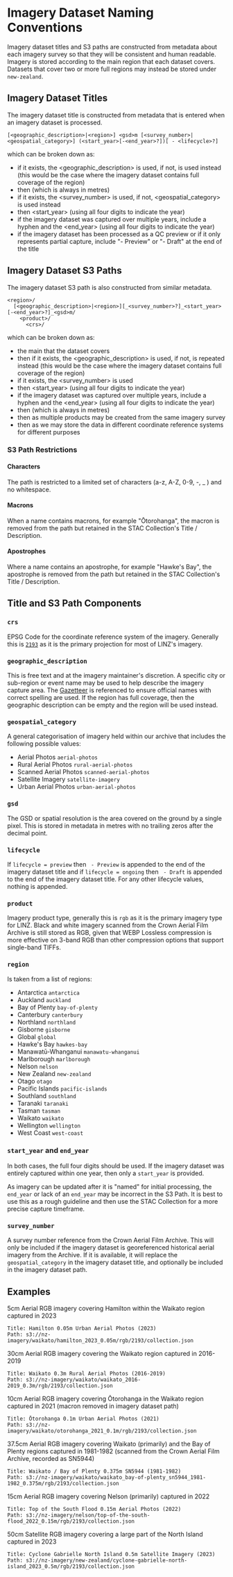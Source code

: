 # Imagery Dataset Naming Conventions

Imagery dataset titles and S3 paths are constructed from metadata about each imagery survey so that they will be consistent and human readable. Imagery is stored according to the main region that each dataset covers. Datasets that cover two or more full regions may instead be stored under `new-zealand`.

## Imagery Dataset Titles

The imagery dataset title is constructed from metadata that is entered when an imagery dataset is processed.

```
[<geographic_description>|<region>] <gsd>m [<survey_number>|<geospatial_category>] (<start_year>[-<end_year>?])[ - <lifecycle>?]
```

which can be broken down as:

- if it exists, the <geographic_description> is used, if not, <region> is used instead (this would be the case where the imagery dataset contains full coverage of the region)
- then <gsd> (which is always in metres)
- if it exists, the <survey_number> is used, if not, <geospatial_category> is used instead
- then <start_year> (using all four digits to indicate the year)
- if the imagery dataset was captured over multiple years, include a hyphen and the <end_year> (using all four digits to indicate the year)
- if the imagery dataset has been processed as a QC preview or if it only represents partial capture, include "- Preview" or "- Draft" at the end of the title

## Imagery Dataset S3 Paths

The imagery dataset S3 path is also constructed from similar metadata.

```
<region>/
  [<geographic_description>|<region>][_<survey_number>?]_<start_year>[-<end_year>?]_<gsd>m/
    <product>/
      <crs>/
```

which can be broken down as:

- the main <region> that the dataset covers
- then if it exists, the <geographic_description> is used, if not, <region> is repeated instead (this would be the case where the imagery dataset contains full coverage of the region)
- if it exists, the <survey_number> is used
- then <start_year> (using all four digits to indicate the year)
- if the imagery dataset was captured over multiple years, include a hyphen and the <end_year> (using all four digits to indicate the year)
- then <gsd> (which is always in metres)
- then <product> as multiple products may be created from the same imagery survey
- then <crs> as we may store the data in different coordinate reference systems for different purposes

### S3 Path Restrictions

#### Characters

The path is restricted to a limited set of characters (a-z, A-Z, 0-9, -, \_ ) and no whitespace.

#### Macrons

When a name contains macrons, for example "Ōtorohanga", the macron is removed from the path but retained in the STAC Collection's Title / Description.

#### Apostrophes

Where a name contains an apostrophe, for example "Hawke's Bay", the apostrophe is removed from the path but retained in the STAC Collection's Title / Description.

## Title and S3 Path Components

### `crs`

EPSG Code for the coordinate reference system of the imagery. Generally this is [`2193`](https://epsg.io/2193) as it is the primary projection for most of LINZ's imagery.

### `geographic_description`

This is free text and at the imagery maintainer's discretion. A specific city or sub-region or event name may be used to help describe the imagery capture area. The [Gazetteer](https://gazetteer.linz.govt.nz/) is referenced to ensure official names with correct spelling are used. If the region has full coverage, then the geographic description can be empty and the region will be used instead.

### `geospatial_category`

A general categorisation of imagery held within our archive that includes the following possible values:

- Aerial Photos `aerial-photos`
- Rural Aerial Photos `rural-aerial-photos`
- Scanned Aerial Photos `scanned-aerial-photos`
- Satellite Imagery `satellite-imagery`
- Urban Aerial Photos `urban-aerial-photos`

### `gsd`

The GSD or spatial resolution is the area covered on the ground by a single pixel. This is stored in metadata in metres with no trailing zeros after the decimal point.

### `lifecycle`

If `lifecycle = preview` then ` - Preview` is appended to the end of the imagery dataset title and if `lifecycle = ongoing` then ` - Draft` is appended to the end of the imagery dataset title. For any other lifecycle values, nothing is appended.

### `product`

Imagery product type, generally this is `rgb` as it is the primary imagery type for LINZ. Black and white imagery scanned from the Crown Aerial Film Archive is still stored as RGB, given that WEBP Lossless compression is more effective on 3-band RGB than other compression options that support single-band TIFFs.

### `region`

Is taken from a list of regions:

- Antarctica `antarctica`
- Auckland `auckland`
- Bay of Plenty `bay-of-plenty`
- Canterbury `canterbury`
- Northland `northland`
- Gisborne `gisborne`
- Global `global`
- Hawke's Bay `hawkes-bay`
- Manawatū-Whanganui `manawatu-whanganui`
- Marlborough `marlborough`
- Nelson `nelson`
- New Zealand `new-zealand`
- Otago `otago`
- Pacific Islands `pacific-islands`
- Southland `southland`
- Taranaki `taranaki`
- Tasman `tasman`
- Waikato `waikato`
- Wellington `wellington`
- West Coast `west-coast`

### `start_year` and `end_year`

In both cases, the full four digits should be used. If the imagery dataset was entirely captured within one year, then only a `start_year` is provided.

As imagery can be updated after it is "named" for initial processing, the `end_year` or lack of an `end_year` may be incorrect in the S3 Path. It is best to use this as a rough guideline and then use the STAC Collection for a more precise capture timeframe.

### `survey_number`

A survey number reference from the Crown Aerial Film Archive. This will only be included if the imagery dataset is georeferenced historical aerial imagery from the Archive. If it is available, it will replace the `geospatial_category` in the imagery dataset title, and optionally be included in the imagery dataset path.

## Examples

5cm Aerial RGB imagery covering Hamilton within the Waikato region captured in 2023

```
Title: Hamilton 0.05m Urban Aerial Photos (2023)
Path: s3://nz-imagery/waikato/hamilton_2023_0.05m/rgb/2193/collection.json
```

30cm Aerial RGB imagery covering the Waikato region captured in 2016-2019

```
Title: Waikato 0.3m Rural Aerial Photos (2016-2019)
Path: s3://nz-imagery/waikato/waikato_2016-2019_0.3m/rgb/2193/collection.json
```

10cm Aerial RGB imagery covering Ōtorohanga in the Waikato region captured in 2021 (macron removed in imagery dataset path)

```
Title: Ōtorohanga 0.1m Urban Aerial Photos (2021)
Path: s3://nz-imagery/waikato/otorohanga_2021_0.1m/rgb/2193/collection.json
```

37.5cm Aerial RGB imagery covering Waikato (primarily) and the Bay of Plenty regions captured in 1981-1982 (scanned from the Crown Aerial Film Archive, recorded as SN5944)

```
Title: Waikato / Bay of Plenty 0.375m SN5944 (1981-1982)
Path: s3://nz-imagery/waikato/waikato_bay-of-plenty_sn5944_1981-1982_0.375m/rgb/2193/collection.json
```

15cm Aerial RGB imagery covering Nelson (primarily) captured in 2022 

```
Title: Top of the South Flood 0.15m Aerial Photos (2022)
Path: s3://nz-imagery/nelson/top-of-the-south-flood_2022_0.15m/rgb/2193/collection.json
```

50cm Satellite RGB imagery covering a large part of the North Island captured in 2023

```
Title: Cyclone Gabrielle North Island 0.5m Satellite Imagery (2023)
Path: s3://nz-imagery/new-zealand/cyclone-gabrielle-north-island_2023_0.5m/rgb/2193/collection.json
```

